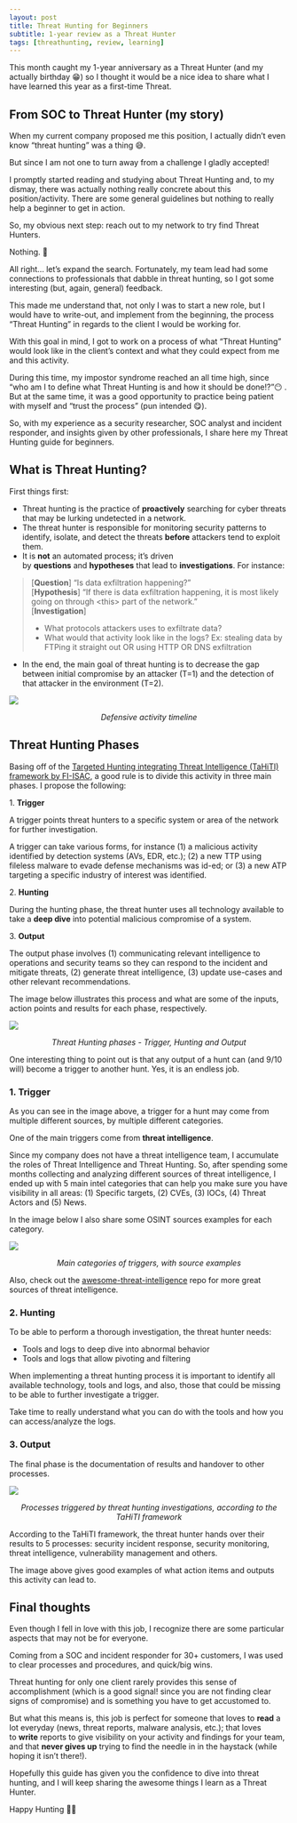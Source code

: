 ```yaml
---
layout: post
title: Threat Hunting for Beginners
subtitle: 1-year review as a Threat Hunter
tags: [threathunting, review, learning]
---
```

 
This month caught my 1-year anniversary as a Threat Hunter (and my actually birthday 😁) so I thought it would be a nice idea to share what I have learned this year as a first-time Threat.
  

## From SOC to Threat Hunter (my story)

When my current company proposed me this position, I actually didn’t even know “threat hunting” was a thing 😅.

But since I am not one to turn away from a challenge I gladly accepted!

I promptly started reading and studying about Threat Hunting and, to my dismay, there was actually nothing really concrete about this position/activity. There are some general guidelines but nothing to really help a beginner to get in action.

So, my obvious next step: reach out to my network to try find Threat Hunters.

Nothing. 😬

All right... let’s expand the search. Fortunately, my team lead had some connections to professionals that dabble in threat hunting, so I got some interesting (but, again, general) feedback.

This made me understand that, not only I was to start a new role, but I would have to write-out, and implement from the beginning, the process “Threat Hunting” in regards to the client I would be working for.

  

With this goal in mind, I got to work on a process of what “Threat Hunting” would look like in the client’s context and what they could expect from me and this activity.

During this time, my impostor syndrome reached an all time high, since “who am I to define what Threat Hunting is and how it should be done!?”😶 . But at the same time, it was a good opportunity to practice being patient with myself and “trust the process” (pun intended 😋).

  

So, with my experience as a security researcher, SOC analyst and incident responder, and insights given by other professionals, I share here my Threat Hunting guide for beginners.

  
## What is Threat Hunting?

First things first:

- Threat hunting is the practice of **proactively** searching for cyber threats that may be lurking undetected in a network.
- The threat hunter is responsible for monitoring security patterns to identify, isolate, and detect the threats **before** attackers tend to exploit them.
- It is **not** an automated process; it’s driven by **questions** and **hypotheses** that lead to **investigations**. For instance:
    

> \[**Question**\] “Is data exfiltration happening?”  
> \[**Hypothesis**\] “If there is data exfiltration happening, it is most likely going on through \<this\> part of the network.”  
> \[**Investigation**\]   
> 
> - What protocols attackers uses to exfiltrate data?
> - What would that activity look like in the logs? Ex: stealing data by FTPing it straight out OR using HTTP OR DNS exfiltration

- In the end, the main goal of threat hunting is to decrease the gap between initial compromise by an attacker (T=1) and the detection of that attacker in the environment (T=2).

![](/assets/img/th-1-timeline.png)  
<p style="text-align: center;"><i>Defensive activity timeline</i></p>
  
  

## Threat Hunting Phases

Basing off of the [Targeted Hunting integrating Threat Intelligence (TaHiTI) framework by FI-ISAC](https://www.betaalvereniging.nl/en/safety/tahiti/ "https://www.betaalvereniging.nl/en/safety/tahiti/"), a good rule is to divide this activity in three main phases. I propose the following:

1\. **Trigger**

A trigger points threat hunters to a specific system or area of the network for further investigation. 

A trigger can take various forms, for instance (1) a malicious activity identified by detection systems (AVs, EDR, etc.); (2) a new TTP using fileless malware to evade defense mechanisms was id-ed; or (3) a new ATP targeting a specific industry of interest was identified.  

2\. **Hunting**

During the hunting phase, the threat hunter uses all technology available to take a **deep dive** into potential malicious compromise of a system.

3\. **Output**

The output phase involves (1) communicating relevant intelligence to operations and security teams so they can respond to the incident and mitigate threats, (2) generate threat intelligence, (3) update use-cases and other relevant recommendations.

  

The image below illustrates this process and what are some of the inputs, action points and results for each phase, respectively.

![](/assets/img/th-2-phases.png)
<p style="text-align: center;"><i>Threat Hunting phases - Trigger, Hunting and Output</i></p>    

One interesting thing to point out is that any output of a hunt can (and 9/10 will) become a trigger to another hunt. Yes, it is an endless job.

  

### 1\. Trigger

As you can see in the image above, a trigger for a hunt may come from multiple different sources, by multiple different categories.

One of the main triggers come from **threat intelligence**.

Since my company does not have a threat intelligence team, I accumulate the roles of Threat Intelligence and Threat Hunting. So, after spending some months collecting and analyzing different sources of threat intelligence, I ended up with 5 main intel categories that can help you make sure you have visibility in all areas: (1) Specific targets, (2) CVEs, (3) IOCs, (4) Threat Actors and (5) News.

In the image below I also share some OSINT sources examples for each category.

![](/assets/img/th-3-triggers.png)    
<p style="text-align: center;"><i>Main categories of triggers, with source examples</i></p>
  

Also, check out the [awesome-threat-intelligence](https://github.com/hslatman/awesome-threat-intelligence "https://github.com/hslatman/awesome-threat-intelligence") repo for more great sources of threat intelligence.  

  

### 2\. Hunting

To be able to perform a thorough investigation, the threat hunter needs:

- Tools and logs to deep dive into abnormal behavior
- Tools and logs that allow pivoting and filtering

When implementing a threat hunting process it is important to identify all available technology, tools and logs, and also, those that could be missing to be able to further investigate a trigger.

Take time to really understand what you can do with the tools and how you can access/analyze the logs.

  

### 3\. Output

The final phase is the documentation of results and handover to other processes.

![](/assets/img/th-4-output.png)
<p style="text-align: center;"><i>Processes triggered by threat hunting investigations, according to the TaHiTI framework</i></p>    

According to the TaHiTI framework, the threat hunter hands over their results to 5 processes: security incident response, security monitoring, threat intelligence, vulnerability management and others.

The image above gives good examples of what action items and outputs this activity can lead to.

  

## Final thoughts

Even though I fell in love with this job, I recognize there are some particular aspects that may not be for everyone.

Coming from a SOC and incident responder for 30+ customers, I was used to clear processes and procedures, and quick/big wins. 

Threat hunting for only one client rarely provides this sense of accomplishment (which is a good signal! since you are not finding clear signs of compromise) and is something you have to get accustomed to.

But what this means is, this job is perfect for someone that loves to **read** a lot everyday (news, threat reports, malware analysis, etc.); that loves to **write** reports to give visibility on your activity and findings for your team, and that **never gives up** trying to find the needle in in the haystack (while hoping it isn’t there!).

  

Hopefully this guide has given you the confidence to dive into threat hunting, and I will keep sharing the awesome things I learn as a Threat Hunter.

  

Happy Hunting 🕵️‍♀️